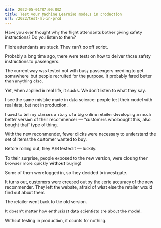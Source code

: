 ```yaml
---
date: 2022-05-01T07:00:00Z
title: Test your Machine Learning models in production
url: /2022/test-ml-in-prod
---
```


Have you ever thought why the flight attendants bother giving safety instructions? Do you listen to them?

Flight attendants are stuck. They can’t go off script.

Probably a long time ago, there were tests on how to deliver those safety instructions to passengers.

The current way was tested not with busy passengers needing to get somewhere, but people recruited for the purpose. It probably fared better than anything else.

Yet, when applied in real life, it sucks. We don’t listen to what they say.

I see the same mistake made in data science: people test their model with real data, but not in production.

I used to tell my classes a story of a big online retailer developing a much better version of their recommender — “customers who bought this, also bought that” type of thing.

With the new recommender, fewer clicks were necessary to understand the set of items the customer wanted to buy.

Before rolling out, they A/B tested it — luckily.

To their surprise, people exposed to the new version, were closing their browser more quickly **without** buying!

Some of them were logged in, so they decided to investigate.

It turns out, customers were creeped out by the eerie accuracy of the new recommender. They left the website, afraid of what else the retailer would find out about them.

The retailer went back to the old version.

It doesn’t matter how enthusiast data scientists are about the model.

Without testing in production, it counts for nothing.
